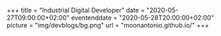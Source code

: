 +++
title = "Industrial Digital Developer"
date = "2020-05-27T09:00:00+02:00"
eventenddate = "2020-05-28T20:00:00+02:00"
picture = "img/devblogs/bg.png"
url = "moonantonio.github.io/"
+++
